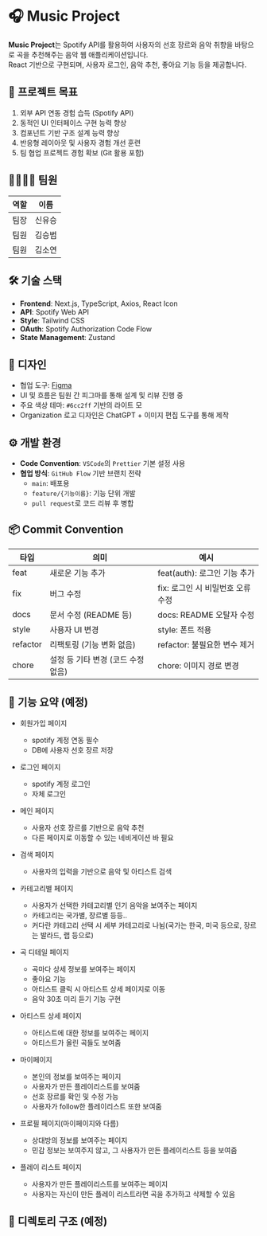 # 🎧 Music Project

**Music Project**는 Spotify API를 활용하여 사용자의 선호 장르와 음악 취향을 바탕으로 곡을 추천해주는 음악 웹 애플리케이션입니다.  
React 기반으로 구현되며, 사용자 로그인, 음악 추천, 좋아요 기능 등을 제공합니다.

## 🧾 프로젝트 목표

1. 외부 API 연동 경험 습득 (Spotify API)
2. 동적인 UI 인터페이스 구현 능력 향상
3. 컴포넌트 기반 구조 설계 능력 향상
4. 반응형 레이아웃 및 사용자 경험 개선 훈련
5. 팀 협업 프로젝트 경험 확보 (Git 활용 포함)

## 👨‍👩‍👧‍👦 팀원

| 역할     | 이름     |
|----------|----------|
| 팀장     | 신유승   |
| 팀원     | 김승범   |
| 팀원     | 김소연   |

## 🛠 기술 스택

- **Frontend**: Next.js, TypeScript, Axios, React Icon
- **API**: Spotify Web API
- **Style**: Tailwind CSS
- **OAuth**: Spotify Authorization Code Flow
- **State Management**:  Zustand

## 🎨 디자인

- 협업 도구: [Figma](https://figma.com)  
- UI 및 흐름은 팀원 간 피그마를 통해 설계 및 리뷰 진행 중  
- 주요 색상 테마: `#6cc2ff` 기반의 라이트 모
- Organization 로고 디자인은 ChatGPT + 이미지 편집 도구를 통해 제작

## ⚙️ 개발 환경

- **Code Convention**: `VSCode`의 `Prettier` 기본 설정 사용
- **협업 방식**: `GitHub Flow` 기반 브랜치 전략  
  - `main`: 배포용
  - `feature/{기능이름}`: 기능 단위 개발
  - `pull request`로 코드 리뷰 후 병합

## 📦 Commit Convention

| 타입      | 의미                                 | 예시                                 |
|-----------|--------------------------------------|--------------------------------------|
| feat      | 새로운 기능 추가                     | feat(auth): 로그인 기능 추가         |
| fix       | 버그 수정                           | fix: 로그인 시 비밀번호 오류 수정   |
| docs      | 문서 수정 (README 등)                | docs: README 오탈자 수정            |
| style     | 사용자 UI 변경       | style: 폰트 적용                |
| refactor  | 리팩토링 (기능 변화 없음)            | refactor: 불필요한 변수 제거        |
| chore     | 설정 등 기타 변경 (코드 수정 없음)   | chore: 이미지 경로 변경             |

## 📌 기능 요약 (예정)

- 회원가입 페이지
    - spotify 계정 연동 필수
    - DB에 사용자 선호 장르 저장

- 로그인 페이지
  - spotify 계정 로그인
  - 자체 로그인

- 메인 페이지
  - 사용자 선호 장르를 기반으로 음악 추천
  - 다른 페이지로 이동할 수 있는 네비게이션 바 필요

- 검색 페이지
  - 사용자의 입력을 기반으로 음악 및 아티스트 검색

- 카테고리별 페이지
  - 사용자가 선택한 카테고리별 인기 음악을 보여주는 페이지
  - 카테고리는 국가별, 장르별 등등..
  - 커다란 카테고리 선택 시 세부 카테고리로 나뉨(국가는 한국, 미국 등으로, 장르는 발라드, 랩 등으로)

- 곡 디테일 페이지
  - 곡마다 상세 정보를 보여주는 페이지
  - 좋아요 기능
  - 아티스트 클릭 시 아티스트 상세 페이지로 이동
  - 음악 30초 미리 듣기 기능 구현

- 아티스트 상세 페이지
  - 아티스트에 대한 정보를 보여주는 페이지
  - 아티스트가 올린 곡들도 보여줌

- 마이페이지
  - 본인의 정보를 보여주는 페이지
  - 사용자가 만든 플레이리스트를 보여줌
  - 선호 장르를 확인 및 수정 가능
  - 사용자가 follow한 플레이리스트 또한 보여줌

- 프로필 페이지(마이페이지와 다름)
  - 상대방의 정보를 보여주는 페이지
  - 민감 정보는 보여주지 않고, 그 사용자가 만든 플레이리스트 등을 보여줌

- 플레이 리스트 페이지
  - 사용자가 만든 플레이리스트를 보여주는 페이지
  - 사용자는 자신이 만든 플레이 리스트라면 곡을 추가하고 삭제할 수 있음

## 📁 디렉토리 구조 (예정)

